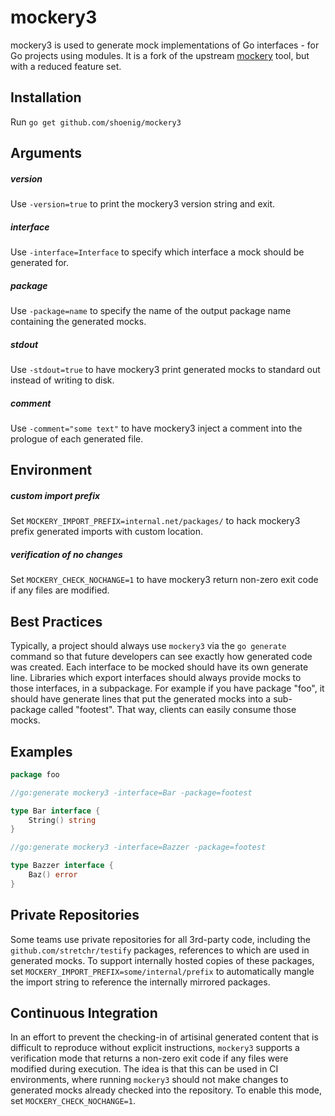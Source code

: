 mockery3
========

mockery3 is used to generate mock implementations of Go interfaces - for Go projects using modules.
It is a fork of the upstream [mockery](https://github.com/vektra/mockery) tool, but with a reduced feature set.

## Installation

Run `go get github.com/shoenig/mockery3`

## Arguments

##### version

Use `-version=true` to print the mockery3 version string and exit.

##### interface

Use `-interface=Interface` to specify which interface a mock should be generated for.

##### package

Use `-package=name` to specify the name of the output package name containing the generated mocks.

##### stdout

Use `-stdout=true` to have mockery3 print generated mocks to standard out instead of writing to disk.

##### comment

Use `-comment="some text"` to have mockery3 inject a comment into the prologue of each generated file.

## Environment

##### custom import prefix

Set `MOCKERY_IMPORT_PREFIX=internal.net/packages/` to hack mockery3 prefix generated imports with custom location.

##### verification of no changes

Set `MOCKERY_CHECK_NOCHANGE=1` to have mockery3 return non-zero exit code if any files are modified.

## Best Practices

Typically, a project should always use `mockery3` via the `go generate` command so that future developers
can see exactly how generated code was created. Each interface to be mocked should have its own generate
line. Libraries which export interfaces should always provide mocks to those interfaces, in a subpackage.
For example if you have package "foo", it should have generate lines that put the generated mocks into a
sub-package called "footest". That way, clients can easily consume those mocks.

## Examples

```go
package foo

//go:generate mockery3 -interface=Bar -package=footest

type Bar interface {
	String() string
}

//go:generate mockery3 -interface=Bazzer -package=footest

type Bazzer interface {
	Baz() error
}
```

## Private Repositories

Some teams use private repositories for all 3rd-party code, including the `github.com/stretchr/testify`
packages, references to which are used in generated mocks. To support internally hosted copies of these
packages, set `MOCKERY_IMPORT_PREFIX=some/internal/prefix` to automatically mangle the import string to
reference the internally mirrored packages.

## Continuous Integration

In an effort to prevent the checking-in of artisinal generated content that is difficult to reproduce
without explicit instructions, `mockery3` supports a verification mode that returns a non-zero exit code
if any files were modified during execution. The idea is that this can be used in CI environments, where
running `mockery3` should not make changes to generated mocks already checked into the repository. To enable
this mode, set `MOCKERY_CHECK_NOCHANGE=1`.
